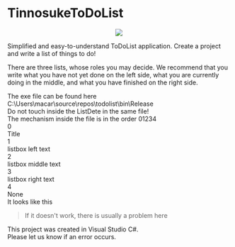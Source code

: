# TinnosukeToDoList  
<p align="center">
  <img src="https://TINNOSUKE_TODO_LIST_TITLE.png"/>
</p>  
Simplified and easy-to-understand ToDoList application.  
Create a project and write a list of things to do!  

There are three lists, whose roles you may decide. We recommend that you write what you have not yet done on the left side, what you are currently doing in the middle,   and what you have finished on the right side.  

The exe file can be found here  
C:\Users\macar\source\repos\todolist\bin\Release  
Do not touch inside the ListDete in the same file!  
The mechanism inside the file is in the order 01234  
0  
Title  
1  
listbox left text  
2  
listbox middle text  
3  
listbox right text  
4  
None  
It looks like this  
>If it doesn't work, there is usually a problem here  

This project was created in Visual Studio C#.  
Please let us know if an error occurs.  
